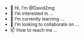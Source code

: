 - 👋 Hi, I’m @David2mg
- 👀 I’m interested in ...
- 🌱 I’m currently learning ...
- 💞️ I’m looking to collaborate on ...
- 📫 How to reach me ...

<!---
David2mg/David2mg is a ✨ special ✨ repository because its `README.md` (this file) appears on your GitHub profile.
You can click the Preview link to take a look at your changes.
--->
